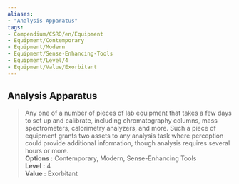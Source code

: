 ```yaml
---
aliases:
- "Analysis Apparatus"
tags:
- Compendium/CSRD/en/Equipment
- Equipment/Contemporary
- Equipment/Modern
- Equipment/Sense-Enhancing-Tools
- Equipment/Level/4
- Equipment/Value/Exorbitant
---
```


  
## Analysis Apparatus  
  
>Any one of a number of pieces of lab equipment that takes a few days to set up and calibrate, including chromatography columns, mass spectrometers, calorimetry analyzers, and more. Such a piece of equipment grants two assets to any analysis task where perception could provide additional information, though analysis requires several hours or more.  
> **Options :** Contemporary, Modern, Sense-Enhancing Tools  
> **Level :** 4  
> **Value :** Exorbitant